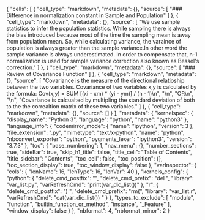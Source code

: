 {
 "cells": [
  {
   "cell_type": "markdown",
   "metadata": {},
   "source": [
    "### Difference in normalization constant in Sample and Population"
   ]
  },
  {
   "cell_type": "markdown",
   "metadata": {},
   "source": [
    "We use sample statistics to infer the population statistics. While sampling there is always the bias introduced because most of the time the sampling mean is away from population mean. So, while calculating variance, the varaince of population is always greater than the sample variance.In other word the sample variance is always underestimated. In order to compensate that, n-1 normalization is used for sample variance correction also known as Bessel's correction."
   ]
  },
  {
   "cell_type": "markdown",
   "metadata": {},
   "source": [
    "### Review of Covariance Function"
   ]
  },
  {
   "cell_type": "markdown",
   "metadata": {},
   "source": [
    "Covariance is the measure of the directional relatioship between the two variables. Covariance of two variables x,y is calculated by the formula: Cov(x,y) = SUM [(xi - xm) * (yi - ym)] / (n - 1)\n",
    "\n",
    "OR\n",
    "\n",
    "Covariance is calcualted by multipling the standard deviation of both to the the correaltion matrix of these two variables."
   ]
  },
  {
   "cell_type": "markdown",
   "metadata": {},
   "source": []
  }
 ],
 "metadata": {
  "kernelspec": {
   "display_name": "Python 3",
   "language": "python",
   "name": "python3"
  },
  "language_info": {
   "codemirror_mode": {
    "name": "ipython",
    "version": 3
   },
   "file_extension": ".py",
   "mimetype": "text/x-python",
   "name": "python",
   "nbconvert_exporter": "python",
   "pygments_lexer": "ipython3",
   "version": "3.7.3"
  },
  "toc": {
   "base_numbering": 1,
   "nav_menu": {},
   "number_sections": true,
   "sideBar": true,
   "skip_h1_title": false,
   "title_cell": "Table of Contents",
   "title_sidebar": "Contents",
   "toc_cell": false,
   "toc_position": {},
   "toc_section_display": true,
   "toc_window_display": false
  },
  "varInspector": {
   "cols": {
    "lenName": 16,
    "lenType": 16,
    "lenVar": 40
   },
   "kernels_config": {
    "python": {
     "delete_cmd_postfix": "",
     "delete_cmd_prefix": "del ",
     "library": "var_list.py",
     "varRefreshCmd": "print(var_dic_list())"
    },
    "r": {
     "delete_cmd_postfix": ") ",
     "delete_cmd_prefix": "rm(",
     "library": "var_list.r",
     "varRefreshCmd": "cat(var_dic_list()) "
    }
   },
   "types_to_exclude": [
    "module",
    "function",
    "builtin_function_or_method",
    "instance",
    "_Feature"
   ],
   "window_display": false
  }
 },
 "nbformat": 4,
 "nbformat_minor": 2
}
